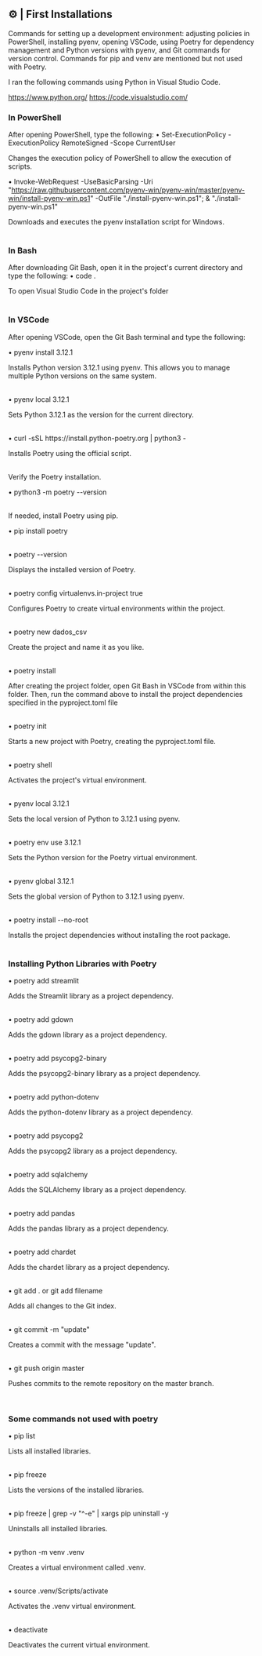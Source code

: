 ## ⚙️ | First Installations
Commands for setting up a development environment: adjusting policies in PowerShell, installing pyenv, opening VSCode, using Poetry for dependency management and Python versions with pyenv, and Git commands for version control. Commands for pip and venv are mentioned but not used with Poetry.
<br>

I ran the following commands using Python in Visual Studio Code.

https://www.python.org/
https://code.visualstudio.com/


### In PowerShell

After opening PowerShell, type the following:
• Set-ExecutionPolicy -ExecutionPolicy RemoteSigned -Scope CurrentUser

Changes the execution policy of PowerShell to allow the execution of scripts.

• Invoke-WebRequest -UseBasicParsing -Uri "https://raw.githubusercontent.com/pyenv-win/pyenv-win/master/pyenv-win/install-pyenv-win.ps1" -OutFile "./install-pyenv-win.ps1"; & "./install-pyenv-win.ps1"

Downloads and executes the pyenv installation script for Windows.
<br><br>

### In Bash

After downloading Git Bash, open it in the project's current directory and type the following:
• code .

To open Visual Studio Code in the project's folder
<br><br>

### In VSCode

After opening VSCode, open the Git Bash terminal and type the following:

• pyenv install 3.12.1

Installs Python version 3.12.1 using pyenv. This allows you to manage multiple Python versions on the same system.

<br>
• pyenv local 3.12.1

Sets Python 3.12.1 as the version for the current directory.

<br>
• curl -sSL https://install.python-poetry.org | python3 -

Installs Poetry using the official script.

<br>
Verify the Poetry installation.

• python3 -m poetry --version

<br>
If needed, install Poetry using pip.

• pip install poetry

<br>
• poetry --version

Displays the installed version of Poetry.

<br>
• poetry config virtualenvs.in-project true

Configures Poetry to create virtual environments within the project.

<br>
• poetry new dados_csv 

Create the project and name it as you like.

<br>
• poetry install

After creating the project folder, open Git Bash in VSCode from within this folder. Then, run the command above to install the project dependencies specified in the pyproject.toml file

<br>
• poetry init

Starts a new project with Poetry, creating the pyproject.toml file.

<br>
• poetry shell

Activates the project's virtual environment.

<br>
• pyenv local 3.12.1

Sets the local version of Python to 3.12.1 using pyenv.

<br>
• poetry env use 3.12.1

Sets the Python version for the Poetry virtual environment.

<br>
• pyenv global 3.12.1

Sets the global version of Python to 3.12.1 using pyenv.

<br>
• poetry install --no-root

Installs the project dependencies without installing the root package.
<br><br>

### Installing Python Libraries with Poetry
• poetry add streamlit

Adds the Streamlit library as a project dependency.

<br>
• poetry add gdown

Adds the gdown library as a project dependency.

<br>
• poetry add psycopg2-binary

Adds the psycopg2-binary library as a project dependency.

<br>
• poetry add python-dotenv

Adds the python-dotenv library as a project dependency.

<br>
• poetry add psycopg2

Adds the psycopg2 library as a project dependency.

<br>
• poetry add sqlalchemy

Adds the SQLAlchemy library as a project dependency.

<br>
• poetry add pandas

Adds the pandas library as a project dependency.

<br>
• poetry add chardet

Adds the chardet library as a project dependency.

<br>
• git add . or git add filename

Adds all changes to the Git index.

<br>
• git commit -m "update"

Creates a commit with the message "update".

<br>
• git push origin master

Pushes commits to the remote repository on the master branch.

<br>

### Some commands not used with poetry
• pip list

Lists all installed libraries.

<br>
• pip freeze

Lists the versions of the installed libraries.

<br>
• pip freeze | grep -v "^-e" | xargs pip uninstall -y

Uninstalls all installed libraries.

<br>
• python -m venv .venv

Creates a virtual environment called .venv.

<br>
• source .venv/Scripts/activate

Activates the .venv virtual environment.

<br>
• deactivate

Deactivates the current virtual environment.